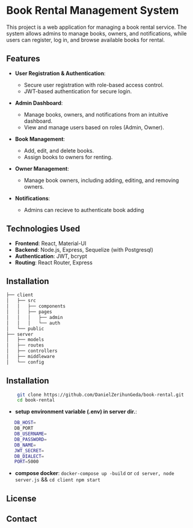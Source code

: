 # Book Rental Management System

This project is a web application for managing a book rental service. The system allows admins to manage books, owners, and notifications, while users can register, log in, and browse available books for rental.

## Features

- **User Registration & Authentication**: 
  - Secure user registration with role-based access control.
  - JWT-based authentication for secure login.
  
- **Admin Dashboard**: 
  - Manage books, owners, and notifications from an intuitive dashboard.
  - View and manage users based on roles (Admin, Owner).
  
- **Book Management**:
  - Add, edit, and delete books.
  - Assign books to owners for renting.

- **Owner Management**:
  - Manage book owners, including adding, editing, and removing owners.
  
- **Notifications**:
  - Admins can recieve to authenticate book adding

## Technologies Used

- **Frontend**: React, Material-UI
- **Backend**: Node.js, Express, Sequelize (with Postgresql)
- **Authentication**: JWT, bcrypt
- **Routing**: React Router, Express

## Installation


```bash
├── client                
│   ├── src
│   │   ├── components     
│   │   ├── pages
│   │   │   ├── admin     
│   │   │   └── auth       
│   └── public
├── server                 
│   ├── models             
│   ├── routes           
│   ├── controllers        
│   ├── middleware        
│   └── config             

```
## Installation
```bash
    git clone https://github.com/DanielZerihunGeda/book-rental.git
    cd book-rental
```
- **setup environment variable (.env) in server dir.**:
 ```bash 
    DB_HOST=
    DB_PORT
    DB_USERNAME=
    DB_PASSWORD=
    DB_NAME=
    JWT_SECRET=
    DB_DIALECT=
    PORT=5000
```
- **compose docker**: `docker-compose up -build` or `cd server, node server.js` && `cd client npm start`

## License

## Contact